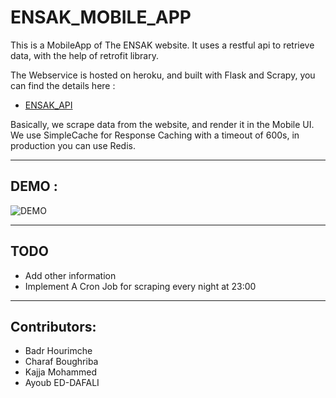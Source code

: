 # ENSAK_MOBILE_APP 

This is a MobileApp of The ENSAK website. 
It uses a restful api to retrieve data, with the help of retrofit library. 

The Webservice is hosted on heroku, and built with Flask and Scrapy, you can find the details here : 
 * [ENSAK_API](https://github.com/ayoubensalem/ENSAK_API)

Basically, we scrape data from the website, and render it in the Mobile UI. 
We use SimpleCache for Response Caching with a timeout of 600s, in production you can use Redis.

---

## DEMO : 

![DEMO](https://github.com/ayoubensalem/ENSAKenitra/blob/master/demo/anim.gif)

---

## TODO 

 * Add other information 
 * Implement A Cron Job for scraping every night at 23:00

--- 

## Contributors:

 * Badr Hourimche
 * Charaf Boughriba 
 * Kajja Mohammed 
 * Ayoub ED-DAFALI



